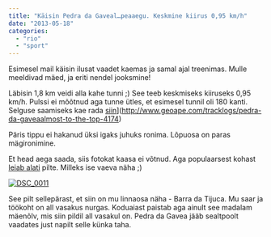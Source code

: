 ```yaml
---
title: "Käisin Pedra da Gaveal…peaaegu. Keskmine kiirus 0,95 km/h"
date: "2013-05-18"
categories: 
  - "rio"
  - "sport"
---
```


Esimesel mail käisin ilusat vaadet kaemas ja samal ajal treenimas. Mulle meeldivad mäed, ja eriti nendel jooksmine!

Läbisin 1,8 km veidi alla kahe tunni ;) See teeb keskmiseks kiiruseks 0,95 km/h. Pulssi ei mõõtnud aga tunne ütles, et esimesel tunnil oli 180 kanti. Selguse saamiseks kae rada [siin](/images/track.png?w=500)](http://www.geoape.com/tracklogs/pedra-da-gaveaalmost-to-the-top-4174)

Päris tippu ei hakanud üksi igaks juhuks ronima. Lõpuosa on paras mägironimine.

Et head aega saada, siis fotokat kaasa ei võtnud. Aga populaarsest kohast [leiab alati](https://www.google.com/search?q=pedra+da+gavea&tbm=isch) pilte. Milleks ise vaeva näha ;)

[![DSC_0011](/images/dsc_0011_thumb.jpg "DSC_0011")](/images/dsc_0011.jpg)

See pilt sellepärast, et siin on mu linnaosa näha - Barra da Tijuca. Mu saar ja töökoht on all vasakus nurgas. Koduaiast paistab aga ainult see madalam mäenõlv, mis siin pildil all vasakul on. Pedra da Gavea jääb sealtpoolt vaadates just napilt selle künka taha.
